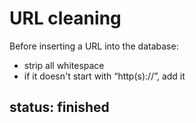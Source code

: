# URL cleaning

Before inserting a URL into the database:

* strip all whitespace
* if it doesn't start with “http(s)://”, add it

## status:  finished

